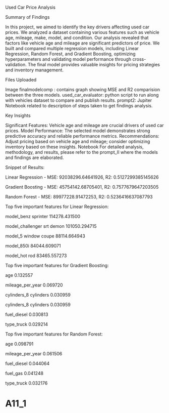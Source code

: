 
Used Car Price Analysis

Summary of Findings

In this project, we aimed to identify the key drivers affecting used car prices. We analyzed a dataset containing various features such as vehicle age, mileage, make, model, and condition. Our analysis revealed that factors like vehicle age and mileage are significant predictors of price. We built and compared multiple regression models, including Linear Regression, Random Forest, and Gradient Boosting, optimizing hyperparameters and validating model performance through cross-validation. The final model provides valuable insights for pricing strategies and inventory management.


Files Uploaded

Image finalmodelcomp : contains graph showing MSE and R2 comparision between the three models.
used_car_evaluator: python script to run along with vehicles dataset to compare and publish results.
prompt2: Jupiter Notebook related to description of steps taken to get findings analysis.


Key Insights

Significant Features: Vehicle age and mileage are crucial drivers of used car prices.
Model Performance: The selected model demonstrates strong predictive accuracy and reliable performance metrics.
Recommendations: Adjust pricing based on vehicle age and mileage; consider optimizing inventory based on these insights.
Notebook
For detailed analysis, methodology, and results, please refer to the prompt_II where the models and findings are elaborated.


Snippet of Results:

Linear Regression - MSE: 92038296.64641926, R2: 0.5127299385145626

Gradient Boosting - MSE: 45754142.68705401, R2: 0.7577679647203505

Random Forest - MSE: 89977228.91472253, R2: 0.5236416637087793

Top five important features for Linear Regression:

model_benz sprinter           114278.431500

model_challenger srt demon    101050.294715

model_5 window coupe           88114.664943

model_850i                     84044.609071

model_hot rod                  83465.557273


Top five important features for Gradient Boosting:

age                      0.132557

mileage_per_year         0.069720

cylinders_8 cylinders    0.030959

cylinders_8 cylinders    0.030959

fuel_diesel              0.030813

type_truck               0.029214


Top five important features for Random Forest:

age                 0.098791

mileage_per_year    0.061506

fuel_diesel         0.044064

fuel_gas            0.041248

type_truck          0.032176



# A11_1
